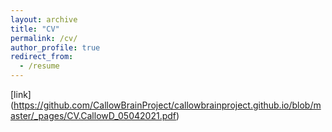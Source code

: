 ```yaml
---
layout: archive
title: "CV"
permalink: /cv/
author_profile: true
redirect_from:
  - /resume
---
```


[link] (https://github.com/CallowBrainProject/callowbrainproject.github.io/blob/master/_pages/CV.CallowD_05042021.pdf)
